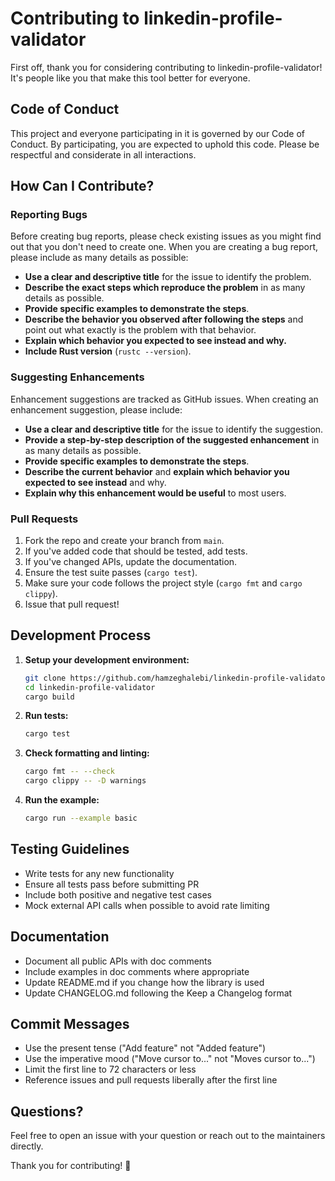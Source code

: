 # Contributing to linkedin-profile-validator

First off, thank you for considering contributing to linkedin-profile-validator! It's people like you that make this tool better for everyone.

## Code of Conduct

This project and everyone participating in it is governed by our Code of Conduct. By participating, you are expected to uphold this code. Please be respectful and considerate in all interactions.

## How Can I Contribute?

### Reporting Bugs

Before creating bug reports, please check existing issues as you might find out that you don't need to create one. When you are creating a bug report, please include as many details as possible:

* **Use a clear and descriptive title** for the issue to identify the problem.
* **Describe the exact steps which reproduce the problem** in as many details as possible.
* **Provide specific examples to demonstrate the steps**.
* **Describe the behavior you observed after following the steps** and point out what exactly is the problem with that behavior.
* **Explain which behavior you expected to see instead and why.**
* **Include Rust version** (`rustc --version`).

### Suggesting Enhancements

Enhancement suggestions are tracked as GitHub issues. When creating an enhancement suggestion, please include:

* **Use a clear and descriptive title** for the issue to identify the suggestion.
* **Provide a step-by-step description of the suggested enhancement** in as many details as possible.
* **Provide specific examples to demonstrate the steps**.
* **Describe the current behavior** and **explain which behavior you expected to see instead** and why.
* **Explain why this enhancement would be useful** to most users.

### Pull Requests

1. Fork the repo and create your branch from `main`.
2. If you've added code that should be tested, add tests.
3. If you've changed APIs, update the documentation.
4. Ensure the test suite passes (`cargo test`).
5. Make sure your code follows the project style (`cargo fmt` and `cargo clippy`).
6. Issue that pull request!

## Development Process

1. **Setup your development environment:**
   ```bash
   git clone https://github.com/hamzeghalebi/linkedin-profile-validator.git
   cd linkedin-profile-validator
   cargo build
   ```

2. **Run tests:**
   ```bash
   cargo test
   ```

3. **Check formatting and linting:**
   ```bash
   cargo fmt -- --check
   cargo clippy -- -D warnings
   ```

4. **Run the example:**
   ```bash
   cargo run --example basic
   ```

## Testing Guidelines

* Write tests for any new functionality
* Ensure all tests pass before submitting PR
* Include both positive and negative test cases
* Mock external API calls when possible to avoid rate limiting

## Documentation

* Document all public APIs with doc comments
* Include examples in doc comments where appropriate
* Update README.md if you change how the library is used
* Update CHANGELOG.md following the Keep a Changelog format

## Commit Messages

* Use the present tense ("Add feature" not "Added feature")
* Use the imperative mood ("Move cursor to..." not "Moves cursor to...")
* Limit the first line to 72 characters or less
* Reference issues and pull requests liberally after the first line

## Questions?

Feel free to open an issue with your question or reach out to the maintainers directly.

Thank you for contributing! 🎉